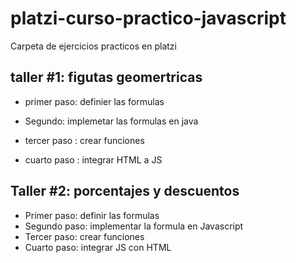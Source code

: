 # platzi-curso-practico-javascript
Carpeta de ejercicios practicos en platzi

## taller #1: figutas geomertricas

- primer paso: definier las formulas
- Segundo: implemetar las formulas en java

- tercer paso : crear funciones 
- cuarto paso : integrar HTML a JS


## Taller #2: porcentajes y descuentos

- Primer paso: definir las formulas
- Segundo paso: implementar la formula en Javascript
- Tercer paso: crear funciones
- Cuarto paso: integrar JS con HTML